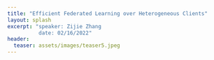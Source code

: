 ```yaml
---
title: "Efficient Federated Learning over Heterogeneous Clients"
layout: splash
excerpt: "speaker: Zijie Zhang
          date: 02/16/2022"
header:
  teaser: assets/images/teaser5.jpeg
---
```


